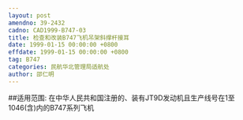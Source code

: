 ```yaml
---
layout: post
amendno: 39-2432
cadno: CAD1999-B747-03
title: 检查和改装B747飞机吊架斜撑杆接耳
date: 1999-01-15 00:00:00 +0800
effdate: 1999-01-15 00:00:00 +0800
tag: B747
categories: 民航华北管理局适航处
author: 邵仁明
---
```


##适用范围:
在中华人民共和国注册的、装有JT9D发动机且生产线号在1至1046(含)内的B747系列飞机

